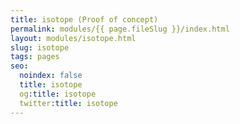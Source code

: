 ```yaml
---
title: isotope (Proof of concept)
permalink: modules/{{ page.fileSlug }}/index.html
layout: modules/isotope.html
slug: isotope
tags: pages
seo:
  noindex: false
  title: isotope
  og:title: isotope
  twitter:title: isotope
---
```



